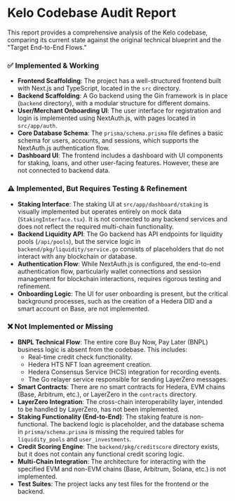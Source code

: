 # Kelo Codebase Audit Report

This report provides a comprehensive analysis of the Kelo codebase, comparing its current state against the original technical blueprint and the "Target End-to-End Flows."

### ✅ Implemented & Working

- **Frontend Scaffolding**: The project has a well-structured frontend built with Next.js and TypeScript, located in the `src` directory.
- **Backend Scaffolding**: A Go backend using the Gin framework is in place (`backend` directory), with a modular structure for different domains.
- **User/Merchant Onboarding UI**: The user interface for registration and login is implemented using NextAuth.js, with pages located in `src/app/auth`.
- **Core Database Schema**: The `prisma/schema.prisma` file defines a basic schema for users, accounts, and sessions, which supports the NextAuth.js authentication flow.
- **Dashboard UI**: The frontend includes a dashboard with UI components for staking, loans, and other user-facing features. However, these are not connected to backend data.

### ⚠️ Implemented, But Requires Testing & Refinement

- **Staking Interface**: The staking UI at `src/app/dashboard/staking` is visually implemented but operates entirely on mock data (`StakingInterface.tsx`). It is not connected to any backend services and does not reflect the required multi-chain functionality.
- **Backend Liquidity API**: The Go backend has API endpoints for liquidity pools (`/api/pools`), but the service logic in `backend/pkg/liquidity/service.go` consists of placeholders that do not interact with any blockchain or database.
- **Authentication Flow**: While NextAuth.js is configured, the end-to-end authentication flow, particularly wallet connections and session management for blockchain interactions, requires rigorous testing and refinement.
- **Onboarding Logic**: The UI for user onboarding is present, but the critical background processes, such as the creation of a Hedera DID and a smart account on Base, are not implemented.

### ❌ Not Implemented or Missing

- **BNPL Technical Flow**: The entire core Buy Now, Pay Later (BNPL) business logic is absent from the codebase. This includes:
  - Real-time credit check functionality.
  - Hedera HTS NFT loan agreement creation.
  - Hedera Consensus Service (HCS) integration for recording events.
  - The Go relayer service responsible for sending LayerZero messages.
- **Smart Contracts**: There are no smart contracts for Hedera, EVM chains (Base, Arbitrum, etc.), or LayerZero in the `contracts` directory.
- **LayerZero Integration**: The cross-chain interoperability layer, intended to be handled by LayerZero, has not been implemented.
- **Staking Functionality (End-to-End)**: The staking feature is non-functional. The backend logic is placeholder, and the database schema in `prisma/schema.prisma` is missing the required tables for `liquidity_pools` and `user_investments`.
- **Credit Scoring Engine**: The `backend/pkg/creditscore` directory exists, but it does not contain any functional credit scoring logic.
- **Multi-Chain Integration**: The architecture for interacting with the specified EVM and non-EVM chains (Base, Arbitrum, Solana, etc.) is not implemented.
- **Test Suites**: The project lacks any test files for the frontend or the backend.
